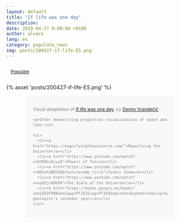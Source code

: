```yaml
---
layout: default
title: "If life was one day"
description: 
date: 2020-04-27 8:00:00 +0100
author: alvaro
lang: en
category: populate_news
img: posts/200427-if-life-ES.png
---
```


<div class="" style="
    font-size: .85em;
    padding: 1em;
    color: #828282;"
  ><a href="/">Populate</a>
</div>

<div class="container">
  
  {% asset 'posts/200427-if-life-ES.png' %}

  <div class="" style="
    padding: 1.5em;
    font-size: .85em;
    line-height: 1.4;
    background: #F8F8F8;
    color: #828282;
    margin: 0 4.5em 8em;"
  >
    <p>Visual adaptation of <a href="http://simia.net/wiki/If_life_was_one_day">If life was one day</a>, by <a href="https://twitter.com/vrandezo">Denny Vrandečić</a>.</p>

    <p>Other mesmerizing proportion visualizations of space and time:</p>

    <ul>
      <li><a href="https://magnifyingtheuniverse.com/">Magnifying the Universe</a></li>
      <li><a href="https://www.youtube.com/watch?v=0fKBhvDjuy0">Powers of Ten</a></li>
      <li><a href="https://www.youtube.com/watch?v=HEheh1BH34Q&feature=emb_title">Cosmic Zoom</a></li>
      <li><a href="https://www.youtube.com/watch?v=uaGEjrADGPA">The Scale of the Universe</a></li>
      <li><a href="https://books.google.es/books?id=GS81F0RNxesC&pg=PT103&lpg=PT103&dq=john+mcphee+arms+spread+medium+grain+nail+file&source=bl&ots=xUJdE2jF5U&sig=ACfU3U3Ly7Y7GpxQtP1Vg7nliWxeRL9EvQ&hl=es&sa=X&ved=2ahUKEwiBoLrWsoHpAhVFDmMBHfHVB_EQ6AEwC3oECAUQAQ#v=onepage&q=john%20mcphee%20arms%20spread%20medium%20grain%20nail%20file&f=false">A geologist's calendar year</a></li>
    </ul>

  </div>

</div>